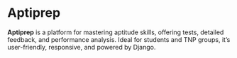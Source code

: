 # Aptiprep
**Aptiprep** is a platform for mastering aptitude skills, offering tests, detailed feedback, and performance analysis. Ideal for students and TNP groups, it’s user-friendly, responsive, and powered by Django.
